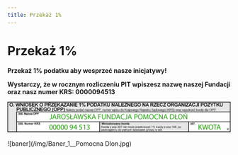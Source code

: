 ```yaml
---
title: Przekaż 1%
---
```


# Przekaż 1%

**Przekaż 1% podatku aby wesprzeć nasze inicjatywy!**  
  
**Wystarczy, że w rocznym rozliczeniu PIT wpiszesz nazwę naszej Fundacji oraz nasz numer KRS: 0000094513**
  
![pit](/img/1procent.jpg)
  
![baner](/img/Baner_1__Pomocna Dlon.jpg)

<br>
<br>
<br>
<br>
